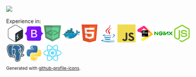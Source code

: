 ![](https://github-readme-stats.vercel.app/api/top-langs/?username=renevds&theme=github_dark&layout=compact)

Experience in:   
<img src="https://raw.githubusercontent.com/devicons/devicon/master/icons/bash/bash-original.svg" width="50"/><img src="https://raw.githubusercontent.com/devicons/devicon/master/icons/bootstrap/bootstrap-original.svg" width="50"/><img src="https://raw.githubusercontent.com/devicons/devicon/master/icons/devicon/devicon-original.svg" width="50"/><img src="https://raw.githubusercontent.com/devicons/devicon/master/icons/docker/docker-original.svg" width="50"/><img src="https://raw.githubusercontent.com/devicons/devicon/master/icons/html5/html5-original.svg" width="50"/><img src="https://raw.githubusercontent.com/devicons/devicon/master/icons/java/java-original.svg" width="50"/><img src="https://raw.githubusercontent.com/devicons/devicon/master/icons/javascript/javascript-original.svg" width="50"/><img src="https://raw.githubusercontent.com/devicons/devicon/master/icons/jetbrains/jetbrains-original.svg" width="50"/><img src="https://raw.githubusercontent.com/devicons/devicon/master/icons/nginx/nginx-original.svg" width="50"/><img src="https://raw.githubusercontent.com/devicons/devicon/master/icons/nodejs/nodejs-original.svg" width="50"/><img src="https://raw.githubusercontent.com/devicons/devicon/master/icons/postgresql/postgresql-original.svg" width="50"/><img src="https://raw.githubusercontent.com/devicons/devicon/master/icons/python/python-original.svg" width="50"/><img src="https://raw.githubusercontent.com/devicons/devicon/master/icons/react/react-original.svg" width="50"/><br/>
<sub>Generated with [github-profile-icons](https://github.com/renevds/github-profile-icons).</sub>
